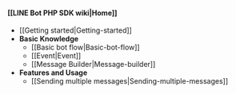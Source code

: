 #### [[LINE Bot PHP SDK wiki|Home]]
- [[Getting started|Getting-started]]
- __Basic Knowledge__
  - [[Basic bot flow|Basic-bot-flow]]
  - [[Event|Event]]
  - [[Message Builder|Message-builder]]
- __Features and Usage__
  - [[Sending multiple messages|Sending-multiple-messages]]